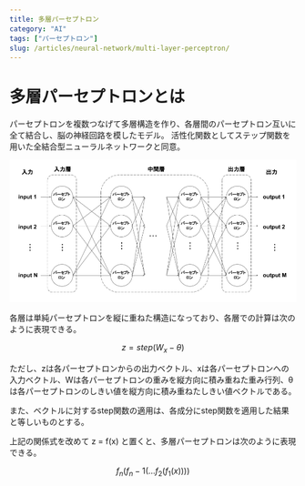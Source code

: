 ```yaml
---
title: 多層パーセプトロン
category: "AI"
tags: ["パーセプトロン"]
slug: /articles/neural-network/multi-layer-perceptron/
---
```



# 多層パーセプトロンとは
パーセプトロンを複数つなげて多層構造を作り、各層間のパーセプトロン互いに全て結合し、脳の神経回路を模したモデル。
活性化関数としてステップ関数を用いた全結合型ニューラルネットワークと同意。

![多層パーセプトロン](./multi-layer-perceptron.png)

各層は単純パーセプトロンを縦に重ねた構造になっており、各層での計算は次のように表現できる。

$$
z = step(W_x - θ)
$$

ただし、zは各パーセプトロンからの出力ベクトル、xは各パーセプトロンへの入力ベクトル、Wは各パーセプトロンの重みを縦方向に積み重ねた重み行列、θは各パーセプトロンのしきい値を縦方向に積み重ねたしきい値ベクトルである。

また、ベクトルに対するstep関数の適用は、各成分にstep関数を適用した結果と等しいものとする。

上記の関係式を改めて z = f(x) と置くと、多層パーセプトロンは次のように表現できる。

$$
f_n(f_n-1(...f_2(f_1(x))))
$$